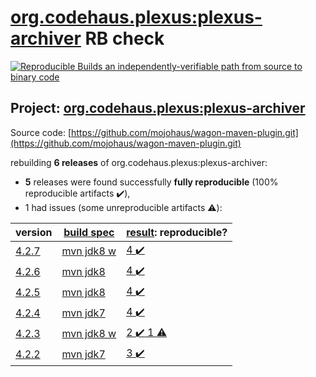 [org.codehaus.plexus:plexus-archiver](https://search.maven.org/artifact/org.codehaus.plexus/plexus-archiver/) RB check
=======

[![Reproducible Builds](https://reproducible-builds.org/images/logos/rb.svg) an independently-verifiable path from source to binary code](https://reproducible-builds.org/)

## Project: [org.codehaus.plexus:plexus-archiver](https://search.maven.org/artifact/org.codehaus.plexus/plexus-archiver/)

Source code: [https://github.com/mojohaus/wagon-maven-plugin.git](https://github.com/mojohaus/wagon-maven-plugin.git)

rebuilding **6 releases** of org.codehaus.plexus:plexus-archiver:
- **5** releases were found successfully **fully reproducible** (100% reproducible artifacts :heavy_check_mark:),
- 1 had issues (some unreproducible artifacts :warning:):

| version | [build spec](BUILDSPEC.md) | [result](https://reproducible-builds.org/docs/jvm/): reproducible? |
| -- | --------- | ------ |
| [4.2.7](https://search.maven.org/artifact/org.codehaus.plexus/plexus-archiver/4.2.7/pom) | [mvn jdk8 w](plexus-archiver-4.2.7.buildspec) | [4 :heavy_check_mark: ](plexus-archiver-4.2.7.buildcompare) |
| [4.2.6](https://search.maven.org/artifact/org.codehaus.plexus/plexus-archiver/4.2.6/pom) | [mvn jdk8](plexus-archiver-4.2.6.buildspec) | [4 :heavy_check_mark: ](plexus-archiver-4.2.6.buildcompare) |
| [4.2.5](https://search.maven.org/artifact/org.codehaus.plexus/plexus-archiver/4.2.5/pom) | [mvn jdk8](plexus-archiver-4.2.5.buildspec) | [4 :heavy_check_mark: ](plexus-archiver-4.2.5.buildcompare) |
| [4.2.4](https://search.maven.org/artifact/org.codehaus.plexus/plexus-archiver/4.2.4/pom) | [mvn jdk7](plexus-archiver-4.2.4.buildspec) | [4 :heavy_check_mark: ](plexus-archiver-4.2.4.buildcompare) |
| [4.2.3](https://search.maven.org/artifact/org.codehaus.plexus/plexus-archiver/4.2.3/pom) | [mvn jdk8 w](plexus-archiver-4.2.3.buildspec) | [2 :heavy_check_mark:  1 :warning:](plexus-archiver-4.2.3.buildcompare) |
| [4.2.2](https://search.maven.org/artifact/org.codehaus.plexus/plexus-archiver/4.2.2/pom) | [mvn jdk7](plexus-archiver-4.2.2.buildspec) | [3 :heavy_check_mark: ](plexus-archiver-4.2.2.buildcompare) |
